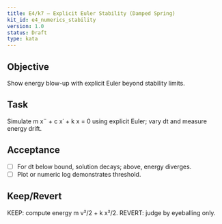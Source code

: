 ```yaml
---
title: E4/k7 — Explicit Euler Stability (Damped Spring)
kit_id: e4_numerics_stability
version: 1.0
status: Draft
type: kata
---
```

## Objective
Show energy blow-up with explicit Euler beyond stability limits.
## Task
Simulate m x¨ + c x˙ + k x = 0 using explicit Euler; vary dt and measure energy drift.
## Acceptance
- [ ] For dt below bound, solution decays; above, energy diverges.
- [ ] Plot or numeric log demonstrates threshold.
## Keep/Revert
KEEP: compute energy m v²/2 + k x²/2. REVERT: judge by eyeballing only.